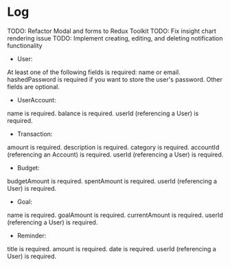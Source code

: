 # Log

TODO: Refactor Modal and forms to Redux Toolkit
TODO: Fix insight chart rendering issue
TODO: Implement creating, editing, and deleting notification functionality

- User:

At least one of the following fields is required: name or email.
hashedPassword is required if you want to store the user's password.
Other fields are optional.

- UserAccount:

name is required.
balance is required.
userId (referencing a User) is required.

- Transaction:

amount is required.
description is required.
category is required.
accountId (referencing an Account) is required.
userId (referencing a User) is required.

- Budget:

budgetAmount is required.
spentAmount is required.
userId (referencing a User) is required.

- Goal:

name is required.
goalAmount is required.
currentAmount is required.
userId (referencing a User) is required.

- Reminder:

title is required.
amount is required.
date is required.
userId (referencing a User) is required.
